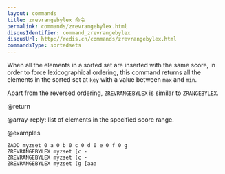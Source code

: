 ```yaml
---
layout: commands
title: zrevrangebylex 命令
permalink: commands/zrevrangebylex.html
disqusIdentifier: command_zrevrangebylex
disqusUrl: http://redis.cn/commands/zrevrangebylex.html
commandsType: sortedsets
---
```


When all the elements in a sorted set are inserted with the same score, in order to force lexicographical ordering, this command returns all the elements in the sorted set at `key` with a value between `max` and `min`.

Apart from the reversed ordering, `ZREVRANGEBYLEX` is similar to `ZRANGEBYLEX`.

@return

@array-reply: list of elements in the specified score range.

@examples

```cli
ZADD myzset 0 a 0 b 0 c 0 d 0 e 0 f 0 g
ZREVRANGEBYLEX myzset [c -
ZREVRANGEBYLEX myzset (c -
ZREVRANGEBYLEX myzset (g [aaa
```
